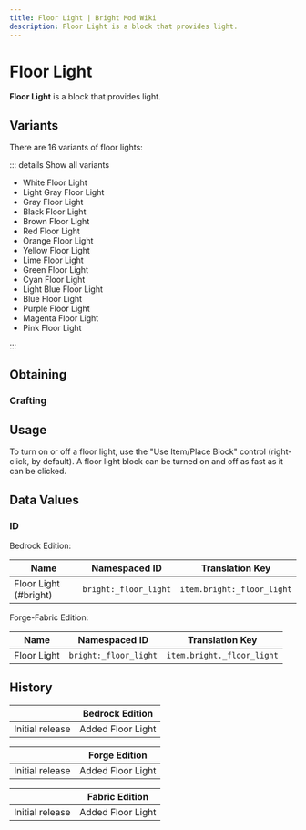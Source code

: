 ```yaml
---
title: Floor Light | Bright Mod Wiki
description: Floor Light is a block that provides light.
---
```


# Floor Light

**Floor Light** is a block that provides light.

## Variants

There are 16 variants of floor lights:

::: details Show all variants

- White Floor Light
- Light Gray Floor Light
- Gray Floor Light
- Black Floor Light
- Brown Floor Light
- Red Floor Light
- Orange Floor Light
- Yellow Floor Light
- Lime Floor Light
- Green Floor Light
- Cyan Floor Light
- Light Blue Floor Light
- Blue Floor Light
- Purple Floor Light
- Magenta Floor Light
- Pink Floor Light

:::

## Obtaining

### Crafting

<ShapedRecipe
a1="black_concrete" b1="glowstone_dust" c1="black_concrete"
a2="" b2="" c2=""
a3="" b3="" c3=""
output="bright:black_floor_light"
:count="1"/>

## Usage

To turn on or off a floor light, use the "Use Item/Place Block" control (right-click, by default). A floor light block can be turned on and off as fast as it can be clicked.

## Data Values

### ID

Bedrock Edition:

| Name                  | Namespaced ID         | Translation Key            |
| --------------------- | --------------------- | -------------------------- |
| Floor Light (#bright) | `bright:_floor_light` | `item.bright:_floor_light` |

Forge-Fabric Edition:

| Name        | Namespaced ID         | Translation Key            |
| ----------- | --------------------- | -------------------------- |
| Floor Light | `bright:_floor_light` | `item.bright._floor_light` |

## History

|                 | Bedrock Edition   |
| --------------- | ----------------- |
| Initial release | Added Floor Light |

|                 | Forge Edition     |
| --------------- | ----------------- |
| Initial release | Added Floor Light |

|                 | Fabric Edition    |
| --------------- | ----------------- |
| Initial release | Added Floor Light |
